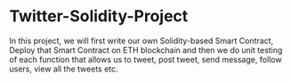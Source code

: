 # Twitter-Solidity-Project
In this project, we will first write our own Solidity-based Smart Contract, Deploy that Smart Contract on ETH blockchain and then we do unit testing of each function that allows us to tweet, post tweet, send message, follow users, view all the tweets etc.
